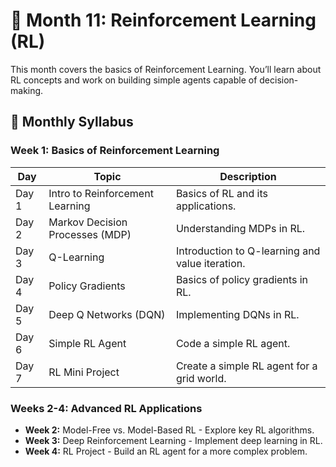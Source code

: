 # 📅 Month 11: Reinforcement Learning (RL)

This month covers the basics of Reinforcement Learning. You’ll learn about RL concepts and work on building simple agents capable of decision-making.

## 📖 Monthly Syllabus

### Week 1: Basics of Reinforcement Learning
| **Day** | **Topic**                           | **Description**                                      |
| ------- | ----------------------------------- | ---------------------------------------------------- |
| Day 1   | Intro to Reinforcement Learning     | Basics of RL and its applications.                   |
| Day 2   | Markov Decision Processes (MDP)     | Understanding MDPs in RL.                            |
| Day 3   | Q-Learning                          | Introduction to Q-learning and value iteration.      |
| Day 4   | Policy Gradients                    | Basics of policy gradients in RL.                    |
| Day 5   | Deep Q Networks (DQN)               | Implementing DQNs in RL.                             |
| Day 6   | Simple RL Agent                     | Code a simple RL agent.                              |
| Day 7   | RL Mini Project                     | Create a simple RL agent for a grid world.           |

### Weeks 2-4: Advanced RL Applications
- **Week 2:** Model-Free vs. Model-Based RL - Explore key RL algorithms.
- **Week 3:** Deep Reinforcement Learning - Implement deep learning in RL.
- **Week 4:** RL Project - Build an RL agent for a more complex problem.
